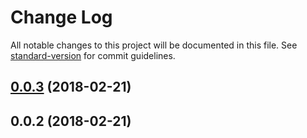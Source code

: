 # Change Log

All notable changes to this project will be documented in this file. See [standard-version](https://github.com/conventional-changelog/standard-version) for commit guidelines.

<a name="0.0.3"></a>
## [0.0.3](https://github.com/compare/v0.0.2...v0.0.3) (2018-02-21)



<a name="0.0.2"></a>
## 0.0.2 (2018-02-21)
